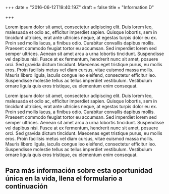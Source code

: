 +++
date = "2016-06-12T19:40:19Z"
draft = false
title = "Information D"

+++
<div class="u-row">
  <div class="u-column u-column--hd3 u-column--md12">
    <div class="Information-info"></div>
  </div>
  <div class="u-column u-column--hd9 u-column--md12">
    <div class="Information-info">
      <p>Lorem ipsum dolor sit amet, consectetur adipiscing elit. Duis lorem leo, malesuada et odio ac, efficitur imperdiet sapien. Quisque lobortis, sem in tincidunt ultricies, erat ante ultricies neque, at egestas turpis dolor eu ex. Proin sed mollis lacus, a finibus odio. Curabitur convallis dapibus mollis. Praesent commodo feugiat tortor eu accumsan. Sed imperdiet lorem sed semper ultrices. Aenean sit amet arcu a urna lobortis tincidunt. Suspendisse vel dapibus nisi. Fusce at ex fermentum, hendrerit nunc sit amet, posuere orci. Sed gravida dictum tincidunt. Maecenas eget tristique purus, eu mollis eros. Proin facilisis metus vel diam cursus, vitae euismod massa mollis. Mauris libero ligula, iaculis congue leo eleifend, consectetur efficitur leo. Suspendisse molestie tellus ac tellus imperdiet vestibulum. Vestibulum ornare ligula quis eros tristique, eu elementum enim consequat.</p>
      <p>Lorem ipsum dolor sit amet, consectetur adipiscing elit. Duis lorem leo, malesuada et odio ac, efficitur imperdiet sapien. Quisque lobortis, sem in tincidunt ultricies, erat ante ultricies neque, at egestas turpis dolor eu ex. Proin sed mollis lacus, a finibus odio. Curabitur convallis dapibus mollis. Praesent commodo feugiat tortor eu accumsan. Sed imperdiet lorem sed semper ultrices. Aenean sit amet arcu a urna lobortis tincidunt. Suspendisse vel dapibus nisi. Fusce at ex fermentum, hendrerit nunc sit amet, posuere orci. Sed gravida dictum tincidunt. Maecenas eget tristique purus, eu mollis eros. Proin facilisis metus vel diam cursus, vitae euismod massa mollis. Mauris libero ligula, iaculis congue leo eleifend, consectetur efficitur leo. Suspendisse molestie tellus ac tellus imperdiet vestibulum. Vestibulum ornare ligula quis eros tristique, eu elementum enim consequat.</p>
    </div>
  </div>
</div>
<div class="Information-info">
  <h2>Para más información sobre esta oportunidad única en la vida, llena el formulario a continuación</h2>
</div>
